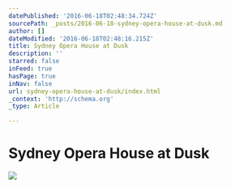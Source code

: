 ```yaml
---
datePublished: '2016-06-18T02:48:34.724Z'
sourcePath: _posts/2016-06-18-sydney-opera-house-at-dusk.md
author: []
dateModified: '2016-06-18T02:48:16.215Z'
title: Sydney Opera House at Dusk
description: ''
starred: false
inFeed: true
hasPage: true
inNav: false
url: sydney-opera-house-at-dusk/index.html
_context: 'http://schema.org'
_type: Article

---
```

# Sydney Opera House at Dusk
![](https://the-grid-user-content.s3-us-west-2.amazonaws.com/b09058c8-01cb-4e4b-ab20-da7c581e0d1c.jpg)